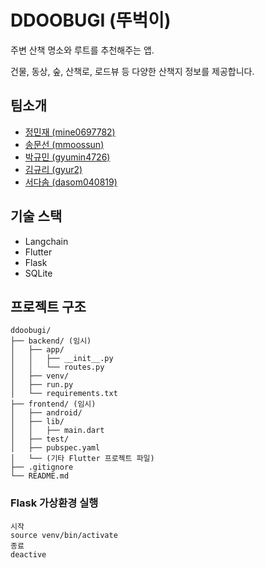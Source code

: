 # DDOOBUGI (뚜벅이)

주변 산책 명소와 루트를 추천해주는 앱.

건물, 동상, 숲, 산책로, 로드뷰 등 다양한 산책지 정보를 제공합니다.

## 팀소개

* [정민재 (mine0697782)](https://github.com/mine0697782)
* [송문선 (mmoossun)](https://github.com/mmoossun)
* [박규민 (gyumin4726)](https://github.com/gyumin4726)
* [김규리 (gyur2)](https://github.com/gyur2)
* [서다솜 (dasom040819)](https://github.com/dasom040819)

## 기술 스택

* Langchain
* Flutter
* Flask
* SQLite

## 프로젝트 구조

```
ddoobugi/
├── backend/ (임시)
│   ├── app/
│   │   ├── __init__.py
│   │   └── routes.py
│   ├── venv/
│   ├── run.py
│   └── requirements.txt
├── frontend/ (임시)
│   ├── android/
│   ├── lib/
│   │   ├── main.dart
│   ├── test/
│   ├── pubspec.yaml
│   └── (기타 Flutter 프로젝트 파일)
├── .gitignore
└── README.md
```

### Flask 가상환경 실행

```
시작
source venv/bin/activate
종료
deactive
```
